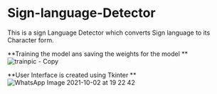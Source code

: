 # Sign-language-Detector
This is a sign Language Detector which converts Sign language to its Character form.

**Training the model ans saving the weights for the model
**![trainpic - Copy](https://user-images.githubusercontent.com/43677124/135725984-4665c3bd-f62f-49e2-93c0-4abf6fe8bf39.PNG)


**User Interface is created using Tkinter
**![WhatsApp Image 2021-10-02 at 19 22 42](https://user-images.githubusercontent.com/43677124/135724652-52f27a0c-08b0-4a49-a654-07d9259788a3.jpeg)
